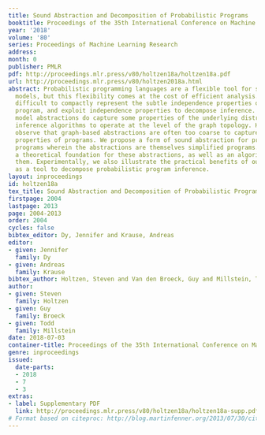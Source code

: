 ```yaml
---
title: Sound Abstraction and Decomposition of Probabilistic Programs
booktitle: Proceedings of the 35th International Conference on Machine Learning
year: '2018'
volume: '80'
series: Proceedings of Machine Learning Research
address: 
month: 0
publisher: PMLR
pdf: http://proceedings.mlr.press/v80/holtzen18a/holtzen18a.pdf
url: http://proceedings.mlr.press/v80/holtzen2018a.html
abstract: Probabilistic programming languages are a flexible tool for specifying statistical
  models, but this flexibility comes at the cost of efficient analysis. It is currently
  difficult to compactly represent the subtle independence properties of a probabilistic
  program, and exploit independence properties to decompose inference. Classical graphical
  model abstractions do capture some properties of the underlying distribution, enabling
  inference algorithms to operate at the level of the graph topology. However, we
  observe that graph-based abstractions are often too coarse to capture interesting
  properties of programs. We propose a form of sound abstraction for probabilistic
  programs wherein the abstractions are themselves simplified programs. We provide
  a theoretical foundation for these abstractions, as well as an algorithm to generate
  them. Experimentally, we also illustrate the practical benefits of our framework
  as a tool to decompose probabilistic program inference.
layout: inproceedings
id: holtzen18a
tex_title: Sound Abstraction and Decomposition of Probabilistic Programs
firstpage: 2004
lastpage: 2013
page: 2004-2013
order: 2004
cycles: false
bibtex_editor: Dy, Jennifer and Krause, Andreas
editor:
- given: Jennifer
  family: Dy
- given: Andreas
  family: Krause
bibtex_author: Holtzen, Steven and Van den Broeck, Guy and Millstein, Todd
author:
- given: Steven
  family: Holtzen
- given: Guy
  family: Broeck
- given: Todd
  family: Millstein
date: 2018-07-03
container-title: Proceedings of the 35th International Conference on Machine Learning
genre: inproceedings
issued:
  date-parts:
  - 2018
  - 7
  - 3
extras:
- label: Supplementary PDF
  link: http://proceedings.mlr.press/v80/holtzen18a/holtzen18a-supp.pdf
# Format based on citeproc: http://blog.martinfenner.org/2013/07/30/citeproc-yaml-for-bibliographies/
---
```

